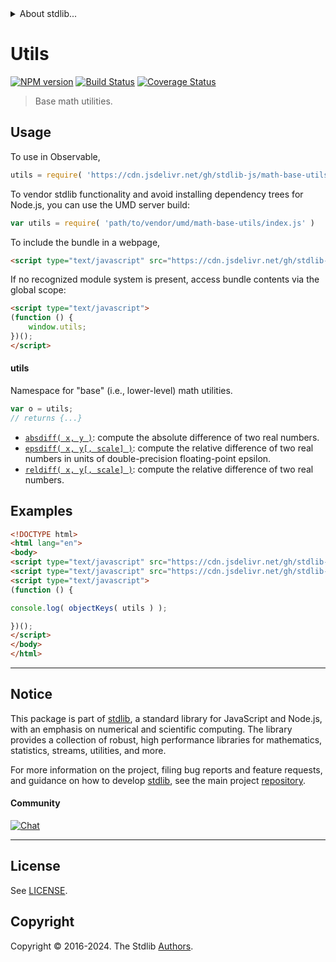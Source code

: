 <!--

@license Apache-2.0

Copyright (c) 2018 The Stdlib Authors.

Licensed under the Apache License, Version 2.0 (the "License");
you may not use this file except in compliance with the License.
You may obtain a copy of the License at

   http://www.apache.org/licenses/LICENSE-2.0

Unless required by applicable law or agreed to in writing, software
distributed under the License is distributed on an "AS IS" BASIS,
WITHOUT WARRANTIES OR CONDITIONS OF ANY KIND, either express or implied.
See the License for the specific language governing permissions and
limitations under the License.

-->


<details>
  <summary>
    About stdlib...
  </summary>
  <p>We believe in a future in which the web is a preferred environment for numerical computation. To help realize this future, we've built stdlib. stdlib is a standard library, with an emphasis on numerical and scientific computation, written in JavaScript (and C) for execution in browsers and in Node.js.</p>
  <p>The library is fully decomposable, being architected in such a way that you can swap out and mix and match APIs and functionality to cater to your exact preferences and use cases.</p>
  <p>When you use stdlib, you can be absolutely certain that you are using the most thorough, rigorous, well-written, studied, documented, tested, measured, and high-quality code out there.</p>
  <p>To join us in bringing numerical computing to the web, get started by checking us out on <a href="https://github.com/stdlib-js/stdlib">GitHub</a>, and please consider <a href="https://opencollective.com/stdlib">financially supporting stdlib</a>. We greatly appreciate your continued support!</p>
</details>

# Utils

[![NPM version][npm-image]][npm-url] [![Build Status][test-image]][test-url] [![Coverage Status][coverage-image]][coverage-url] <!-- [![dependencies][dependencies-image]][dependencies-url] -->

> Base math utilities.



<section class="usage">

## Usage

To use in Observable,

```javascript
utils = require( 'https://cdn.jsdelivr.net/gh/stdlib-js/math-base-utils@v0.3.2-umd/browser.js' )
```

To vendor stdlib functionality and avoid installing dependency trees for Node.js, you can use the UMD server build:

```javascript
var utils = require( 'path/to/vendor/umd/math-base-utils/index.js' )
```

To include the bundle in a webpage,

```html
<script type="text/javascript" src="https://cdn.jsdelivr.net/gh/stdlib-js/math-base-utils@v0.3.2-umd/browser.js"></script>
```

If no recognized module system is present, access bundle contents via the global scope:

```html
<script type="text/javascript">
(function () {
    window.utils;
})();
</script>
```

#### utils

Namespace for "base" (i.e., lower-level) math utilities.

```javascript
var o = utils;
// returns {...}
```

<!-- <toc pattern="*difference*" > -->

<div class="namespace-toc">

-   <span class="signature">[`absdiff( x, y )`][@stdlib/math/base/utils/absolute-difference]</span><span class="delimiter">: </span><span class="description">compute the absolute difference of two real numbers.</span>
-   <span class="signature">[`epsdiff( x, y[, scale] )`][@stdlib/math/base/utils/float64-epsilon-difference]</span><span class="delimiter">: </span><span class="description">compute the relative difference of two real numbers in units of double-precision floating-point epsilon.</span>
-   <span class="signature">[`reldiff( x, y[, scale] )`][@stdlib/math/base/utils/relative-difference]</span><span class="delimiter">: </span><span class="description">compute the relative difference of two real numbers.</span>

</div>

<!-- </toc> -->

</section>

<!-- /.usage -->

<section class="examples">

## Examples

<!-- TODO: better examples -->

<!-- eslint no-undef: "error" -->

```html
<!DOCTYPE html>
<html lang="en">
<body>
<script type="text/javascript" src="https://cdn.jsdelivr.net/gh/stdlib-js/utils-keys@umd/browser.js"></script>
<script type="text/javascript" src="https://cdn.jsdelivr.net/gh/stdlib-js/math-base-utils@v0.3.2-umd/browser.js"></script>
<script type="text/javascript">
(function () {

console.log( objectKeys( utils ) );

})();
</script>
</body>
</html>
```

</section>

<!-- /.examples -->

<!-- Section for related `stdlib` packages. Do not manually edit this section, as it is automatically populated. -->

<section class="related">

</section>

<!-- /.related -->

<!-- Section for all links. Make sure to keep an empty line after the `section` element and another before the `/section` close. -->


<section class="main-repo" >

* * *

## Notice

This package is part of [stdlib][stdlib], a standard library for JavaScript and Node.js, with an emphasis on numerical and scientific computing. The library provides a collection of robust, high performance libraries for mathematics, statistics, streams, utilities, and more.

For more information on the project, filing bug reports and feature requests, and guidance on how to develop [stdlib][stdlib], see the main project [repository][stdlib].

#### Community

[![Chat][chat-image]][chat-url]

---

## License

See [LICENSE][stdlib-license].


## Copyright

Copyright &copy; 2016-2024. The Stdlib [Authors][stdlib-authors].

</section>

<!-- /.stdlib -->

<!-- Section for all links. Make sure to keep an empty line after the `section` element and another before the `/section` close. -->

<section class="links">

[npm-image]: http://img.shields.io/npm/v/@stdlib/math-base-utils.svg
[npm-url]: https://npmjs.org/package/@stdlib/math-base-utils

[test-image]: https://github.com/stdlib-js/math-base-utils/actions/workflows/test.yml/badge.svg?branch=v0.3.2
[test-url]: https://github.com/stdlib-js/math-base-utils/actions/workflows/test.yml?query=branch:v0.3.2

[coverage-image]: https://img.shields.io/codecov/c/github/stdlib-js/math-base-utils/main.svg
[coverage-url]: https://codecov.io/github/stdlib-js/math-base-utils?branch=main

<!--

[dependencies-image]: https://img.shields.io/david/stdlib-js/math-base-utils.svg
[dependencies-url]: https://david-dm.org/stdlib-js/math-base-utils/main

-->

[chat-image]: https://img.shields.io/gitter/room/stdlib-js/stdlib.svg
[chat-url]: https://app.gitter.im/#/room/#stdlib-js_stdlib:gitter.im

[stdlib]: https://github.com/stdlib-js/stdlib

[stdlib-authors]: https://github.com/stdlib-js/stdlib/graphs/contributors

[umd]: https://github.com/umdjs/umd
[es-module]: https://developer.mozilla.org/en-US/docs/Web/JavaScript/Guide/Modules

[deno-url]: https://github.com/stdlib-js/math-base-utils/tree/deno
[deno-readme]: https://github.com/stdlib-js/math-base-utils/blob/deno/README.md
[umd-url]: https://github.com/stdlib-js/math-base-utils/tree/umd
[umd-readme]: https://github.com/stdlib-js/math-base-utils/blob/umd/README.md
[esm-url]: https://github.com/stdlib-js/math-base-utils/tree/esm
[esm-readme]: https://github.com/stdlib-js/math-base-utils/blob/esm/README.md
[branches-url]: https://github.com/stdlib-js/math-base-utils/blob/main/branches.md

[stdlib-license]: https://raw.githubusercontent.com/stdlib-js/math-base-utils/main/LICENSE

<!-- <toc-links> -->

[@stdlib/math/base/utils/absolute-difference]: https://github.com/stdlib-js/math-base-utils-absolute-difference/tree/umd

[@stdlib/math/base/utils/float64-epsilon-difference]: https://github.com/stdlib-js/math-base-utils-float64-epsilon-difference/tree/umd

[@stdlib/math/base/utils/relative-difference]: https://github.com/stdlib-js/math-base-utils-relative-difference/tree/umd

<!-- </toc-links> -->

</section>

<!-- /.links -->
